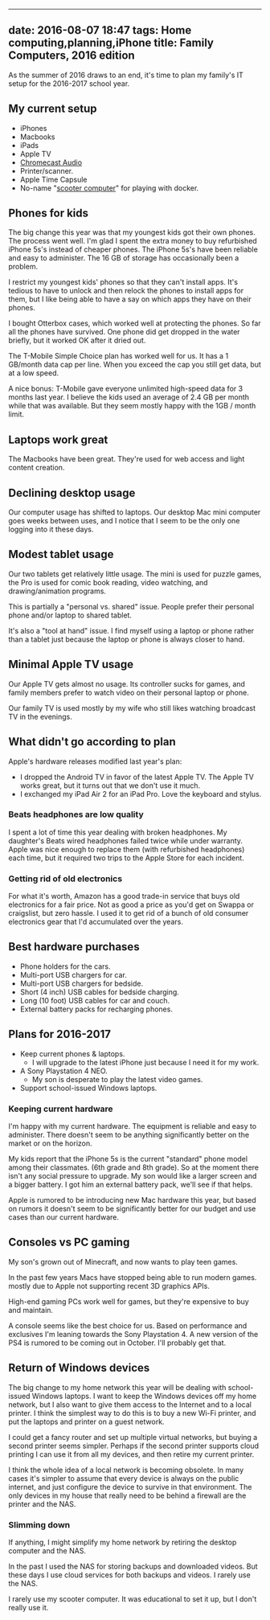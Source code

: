 
---
date: 2016-08-07 18:47
tags: Home computing,planning,iPhone
title: Family Computers, 2016 edition
---

As the summer of 2016 draws to an end, it's time to plan my family's IT setup
for the 2016-2017 school year.

##  My current setup

* iPhones
* Macbooks
* iPads
* Apple TV
* [Chromecast Audio](https://www.google.com/chromecast/speakers/)
* Printer/scanner.
* Apple Time Capsule
* No-name "[scooter computer](https://blog.codinghorror.com/the-scooter-computer/)" for playing with docker.

##  Phones for kids

The big change this year was that my youngest kids got their own phones. The
process went well. I'm glad I spent the extra money to buy refurbished iPhone
5s's instead of cheaper phones. The iPhone 5s's have been reliable and easy to
administer. The 16 GB of storage has occasionally been a problem.

I restrict my youngest kids' phones so that they can't install apps. It's
tedious to have to unlock and then relock the phones to install apps for them,
but I like being able to have a say on which apps they have on their phones.

I bought Otterbox cases, which worked well at protecting the phones. So far
all the phones have survived. One phone did get dropped in the water briefly,
but it worked OK after it dried out.

The T-Mobile Simple Choice plan has worked well for us. It has a 1 GB/month
data cap per line. When you exceed the cap you still get data, but at a low
speed.

A nice bonus: T-Mobile gave everyone unlimited high-speed data for 3 months
last year. I believe the kids used an average of 2.4 GB per month while that
was available. But they seem mostly happy with the 1GB / month limit.

##  Laptops work great

The Macbooks have been great. They're used for web access and light content
creation.

##  Declining desktop usage

Our computer usage has shifted to laptops. Our desktop Mac mini computer goes
weeks between uses, and I notice that I seem to be the only one logging into
it these days.

##  Modest tablet usage

Our two tablets get relatively little usage. The mini is used for puzzle
games, the Pro is used for comic book reading, video watching, and
drawing/animation programs.

This is partially a "personal vs. shared" issue. People prefer their personal
phone and/or laptop to shared tablet.

It's also a "tool at hand" issue. I find myself using a laptop or phone rather
than a tablet just because the laptop or phone is always closer to hand.

##  Minimal Apple TV usage

Our Apple TV gets almost no usage. Its controller sucks for games, and family
members prefer to watch video on their personal laptop or phone.

Our family TV is used mostly by my wife who still likes watching broadcast TV
in the evenings.

##  What didn't go according to plan

Apple's hardware releases modified last year's plan:

* I dropped the Android TV in favor of the latest Apple TV. The Apple TV works great, but it turns out that we don't use it much.
* I exchanged my iPad Air 2 for an iPad Pro. Love the keyboard and stylus.

###  Beats headphones are low quality

I spent a lot of time this year dealing with broken headphones. My daughter's
Beats wired headphones failed twice while under warranty. Apple was nice
enough to replace them (with refurbished headphones) each time, but it
required two trips to the Apple Store for each incident.

###  Getting rid of old electronics

For what it's worth, Amazon has a good trade-in service that buys old
electronics for a fair price. Not as good a price as you'd get on Swappa or
craigslist, but zero hassle. I used it to get rid of a bunch of old consumer
electronics gear that I'd accumulated over the years.

##  Best hardware purchases

* Phone holders for the cars.
* Multi-port USB chargers for car.
* Multi-port USB chargers for bedside.
* Short (4 inch) USB cables for bedside charging.
* Long (10 foot) USB cables for car and couch.
* External battery packs for recharging phones.

##  Plans for 2016-2017

* Keep current phones & laptops.
  * I will upgrade to the latest iPhone just because I need it for my work.
* A Sony Playstation 4 NEO.
  * My son is desperate to play the latest video games.
* Support school-issued Windows laptops.

###  Keeping current hardware

I'm happy with my current hardware. The equipment is reliable and easy to
administer. There doesn't seem to be anything significantly better on the
market or on the horizon.

My kids report that the iPhone 5s is the current "standard" phone model among
their classmates. (6th grade and 8th grade). So at the moment there isn't any
social pressure to upgrade. My son would like a larger screen and a bigger
battery. I got him an external battery pack, we'll see if that helps.

Apple is rumored to be introducing new Mac hardware this year, but based on
rumors it doesn't seem to be significantly better for our budget and use cases
than our current hardware.

##  Consoles vs PC gaming

My son's grown out of Minecraft, and now wants to play teen games.

In the past few years Macs have stopped being able to run modern games. mostly
due to Apple not supporting recent 3D graphics APIs.

High-end gaming PCs work well for games, but they're expensive to buy and
maintain.

A console seems like the best choice for us. Based on performance and
exclusives I'm leaning towards the Sony Playstation 4. A new version of the
PS4 is rumored to be coming out in October. I'll probably get that.

##  Return of Windows devices

The big change to my home network this year will be dealing with school-issued
Windows laptops. I want to keep the Windows devices off my home network, but I
also want to give them access to the Internet and to a local printer. I think
the simplest way to do this is to buy a new Wi-Fi printer, and put the laptops
and printer on a guest network.

I could get a fancy router and set up multiple virtual networks, but buying a
second printer seems simpler. Perhaps if the second printer supports cloud
printing I can use it from all my devices, and then retire my current printer.

I think the whole idea of a local network is becoming obsolete. In many cases
it's simpler to assume that every device is always on the public internet, and
just configure the device to survive in that environment. The only devices in
my house that really need to be behind a firewall are the printer and the NAS.

###  Slimming down

If anything, I might simplify my home network by retiring the desktop computer
and the NAS.

In the past I used the NAS for storing backups and downloaded videos. But
these days I use cloud services for both backups and videos. I rarely use the
NAS.

I rarely use my scooter computer. It was educational to set it up, but I don't
really use it.
